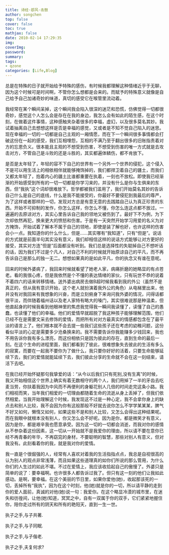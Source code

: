 ```yaml
---
title: 诗经·邶风·击鼓
author: songchen
top: false
cover: false
toc: true
mathjax: false
date: 2010-02-14 17:29:35
img:
coverImg:
password:
summary:
tags:
- qzone
categories: [Life,Blog]
---
```

总是在特殊的日子就开始给予特殊的感伤，有时候我都理解这种情绪近乎于无聊，因为这个时候可是时间啊，不管你怎么想都是会来的。而赋予的特殊意义就像是自己给予自己加诸奇妙的味道，真切的感受它在喉管里流动着。

我经常在某个瞬间呆掉，这个瞬间我会陷入很深的迷茫和恐慌，仿佛觉得一切都很奇妙，感觉这个人怎么会是存在在我的身边，我怎么会有如此的陌生感，在这个时刻，在做着这件事情，这种感触夹杂着很多的幸福，虚幻，以及很多莫名其妙。我试着抽离自己去想想这样是否是幸福的感觉，又或者是不知不觉自己陷入的迷思。现在幸福的一切的一切都是自己主观的一厢情愿，而在下一个瞬间很多事情都会打破这份在一起的感受，我们互相埋怨，互相的不满乃至于翻出很多的旧账指责着对方的忘恩负义。很本能且主观的不想受到伤害，不想受到伤害的唯一方式就是去攻击对方，不管自己是斗败的还是斗胜的，其实都遍体鳞伤，都不肯放下。

是否是太年轻了，年轻的容不下自己的世界有一个另外一个世界的侵犯，这个侵入不是可以用生活上的相依相伴就能够掩饰掉的，我们都捍卫着自己的疆土，而我们又都太年轻了，抱着内心的疆土比谁都重要在执着，一刻也不放松。即使我已经渐渐的开始感受到所有的一切一切都是你学习来的，并没有什么是你与生俱来的东西，但“我执”这个词却很难放下。哲学都被我们滥用了，我们开始莫名其妙的告诉自己什么是自己的底线，什么是我不能接受的，你最好不要侵犯到我最后的尊严，为了这样或者那样的一切，发现对方总是有意无意的去践踏自己认为真正珍贵的东西。开始不可抑制的发作，你怎么这样，你怎么不懂，你怎么连这点都不放过。一遍遍的去原谅对方，其实心里告诉自己我的领地又被伤到了。最好下不为例，为下次却依然再犯，换来更大的愤怒和伤害。于是有一天突然开始学习用爱的名义为对方掩饰，开始试着了解本不属于自己的领地，即使是装了解也好，也许这样的伤害会小一点。我知道你的什么什么，但是……其实哪有“我知道”，只有“但是”。说话的方式就是前面半句其实没有意义，我们却相信这样的说话方式能够让对方更好的接受，其实对方连“但是”后面都没有听到。我们总是选择性的失聪掉自己不想听话的话，因为我们不过是个凡人，对自己不利的时候就开始原谅自己的平凡，而不再告诉自己是那么的独一无二。想想如果真的是如此平凡，你的执念又有谁在意呢。

回来的时候外婆病了，我回来时候就看望了她老人家，病痛折磨的她略显的有点苍老。看的我很心疼，但是我依然是个不懂的表达情绪的家伙，只有玩世不恭的说着不着四六的话来转移情绪。送外婆出病房去做B超时候我看到我的外公（虽然不是真正的，但从我有意识开始，这个老人就扮演着我外公的角色）从电梯里出来，他并没有对我回来有我想象的兴奋，而是立刻俯身下来询问我外婆的情况，问得话都很平淡，而伴随着福州话以及老人家特有略大的嗓门，其实很难说那是种温柔，但他直起身的时候我看到他眼神里的焦虑我觉得我一瞬间我读懂了，读懂了自己的愚蠢，也读懂了他们的幸福。他们的爱情早就超脱了我这种孩子能够理解范围，他们已经不在是需要文采去修饰的爱情，而把所有对对方最真实的情感都包含在了最平淡的语言上了。他们根本就不会去提一些我们这些孩子还在考虑的幼稚问题，这份看似平淡的心定是需要多少沧桑换来的。我不需要告诉你我能赚多少钱回来，我也不用告诉你我有多么漂亮，而这份相依只是因为彼此的存在，直到生命的最后一刻。在这个生命的进程里面，我们都看到了彼此，很难想象失去彼此的生活有多么的寂寞，而要在一起我不要你为了做什么，我只要你好好的活着，只要生命能够延续下去，我们的爱情就能延续下去，我们彼此分享的生命就不会在这一刻结束，请活下去吧。

在我已经开始怀疑那句我挚爱的话：“从今以后我们只有死别,没有生离”的时候，我又开始相信这个世界上确实有着无数相守的两个人，我们用掉了一半的牙齿去吃麦当劳，你扶着我因为中风而不再便利的身躯花别人几倍的时间走完这条小路。我们相视而笑，当年我们相爱的一切理由都随着生命的流逝从身上丢掉了，但我们依然相爱。当我开始理解这个时候，我发现这不过是一种心定，我不会拿你身上的缺点去和别人比较，我不会因为你有这般那般不好就去说你怎么不学学某某某，脾气不好又如何，懒惰又如何，如果这些不是和别人比较，又怎么会得出这种结果呢。而在我眼中就根本没有别人，你又怎么会不好呢。因为是你，都是微笑才有意义，因为是你，都是艰辛我也愿意承受。因为这一切的一切都会消逝，而我对你的感情从不参杂着这份因素，这一切从一开始就不是我爱你的理由，所以请不要在意你已经不再青春的年华，不再窈窕的身材，不要聪明的智慧，那些对别人有意义，但对我没有。此刻看着你的我，就是我对你的爱情。

我一直是个很倔强的人，经常有人喜欢对着我的生活指指点点，我总是自视很高的认为别人的观点非常浅薄，而且如果这些道理真的如你们所说的那么管用，为什么你们的人生过的如此不堪。不过在爱情上，我应该收拾起自己的傲慢了。外婆只是简单的说了：要幸福啊。也许很多人都告诉过我了。但只有这一刻的他们让我如此感动。是啊，要幸福。在这个美丽的节日里，如果你爱他(她)，收起那该死的一切，丢掉所有“我执”，因为在这个时刻，他(她)就是你的一切，所以请平静的走到你的爱人面前，真诚的对他(她)说一句：我爱你。在这个略显冷漠的城市里，在迷失和彷徨间，让他(她)知道，冥冥之中，自有一双属于你的双手，它们紧紧地握住你，陪你走过所有的阴天和所有的艳阳天，直到一生一世。

执子之手,与子共著.

执子之手,与子同眠.

执子之手,与子偕老.

执子之手,夫复何求?